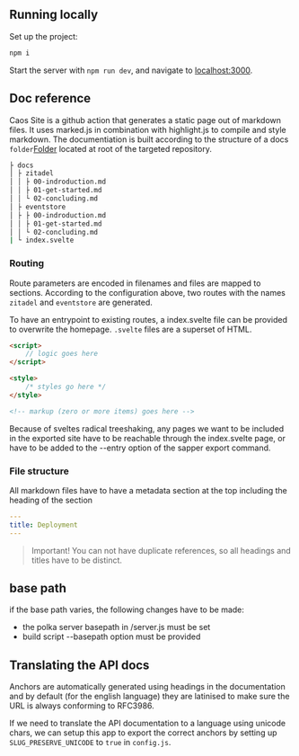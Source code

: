## Running locally

Set up the project:

```bash
npm i
```

Start the server with `npm run dev`, and navigate to [localhost:3000](http://localhost:3000).

## Doc reference

Caos Site is a github action that generates a static page out of markdown files. It uses marked.js in combination with highlight.js to compile and style markdown.
The documentiation is built according to the structure of a docs `folder`[Folder](https://github.com/caos/site/tree/master/docs) located at root of the targeted repository.

```bash
├ docs
│ ├ zitadel
│ │ ├ 00-indroduction.md
│ │ ├ 01-get-started.md
│ │ └ 02-concluding.md
│ ├ eventstore
│ ├ ├ 00-indroduction.md
│ │ ├ 01-get-started.md
│ │ └ 02-concluding.md
| └ index.svelte
```
### Routing
Route parameters are encoded in filenames and files are mapped to sections.
According to the configuration above, two routes with the names `zitadel` and `eventstore` are generated.

To have an entrypoint to existing routes, a index.svelte file can be provided to overwrite the homepage.
`.svelte` files are a superset of HTML. 

```html
<script>
	// logic goes here
</script>

<style>
	/* styles go here */
</style>

<!-- markup (zero or more items) goes here -->
```

Because of sveltes radical treeshaking, any pages we want to be included in the exported site have to be reachable through the index.svelte page, or have to be added to the --entry option of the sapper export command.

### File structure
All markdown files have to have a metadata section at the top including the heading of the section

```yaml
---
title: Deployment
---
```

> Important! You can not have duplicate references, so all headings and titles have to be distinct.

## base path

if the base path varies, the following changes have to be made:

* the polka server basepath in /server.js must be set
* build script --basepath option must be provided

## Translating the API docs

Anchors are automatically generated using headings in the documentation and by default (for the english language) they are latinised to make sure the URL is always conforming to RFC3986.

If we need to translate the API documentation to a language using unicode chars, we can setup this app to export the correct anchors by setting up `SLUG_PRESERVE_UNICODE` to `true` in `config.js`.
